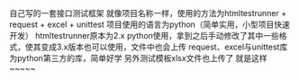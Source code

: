 自己写的一套接口测试框架
就像项目名称一样，使用的方法为htmltestrunner +  request + excel + unittest
项目使用的语言为python（简单实用，小型项目快速开发）
htmltestrunner原本为2.x python使用，拿到之后手动修改了其中一些格式，使其变成3.x版本也可以使用，文件中也会上传
request、excel与unittest库为python第三方的库，简单好学
另外测试模板xlsx文件也上传了
就是这样~~~~~

